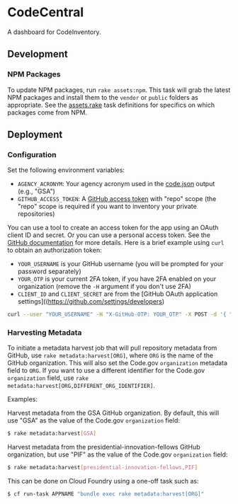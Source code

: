 # CodeCentral

A dashboard for CodeInventory.

## Development

### NPM Packages

To update NPM packages, run `rake assets:npm`. This task will grab the latest NPM packages and install them to the `vendor` or `public` folders as appropriate. See the [assets.rake](/lib/tasks/assets.rake) task definitions for specifics on which packages come from NPM.

## Deployment

### Configuration

Set the following environment variables:

* `AGENCY_ACRONYM`: Your agency acronym used in the [code.json](https://code.gov/#/policy-guide/docs/compliance/inventory-code) output (e.g., "GSA")
* `GITHUB_ACCESS_TOKEN`: A [GitHub access token](https://github.com/settings/tokens) with "repo" scope (the "repo" scope is required if you want to inventory your private repositories)

You can use a tool to create an access token for the app using an OAuth client ID and secret. Or you can use a personal access token. See the [GitHub documentation](https://developer.github.com/v3/oauth_authorizations/#create-a-new-authorization) for more details. Here is a brief example using `curl` to obtain an authorization token:

* `YOUR_USERNAME` is your GitHub username (you will be prompted for your password separately)
* `YOUR_OTP` is your current 2FA token, if you have 2FA enabled on your organization (remove the `-H` argument if you don't use 2FA)
* `CLIENT_ID` and `CLIENT_SECRET` are from the [GitHub OAuth application settings]((https://github.com/settings/developers)

```bash
curl --user "YOUR_USERNAME" -H "X-GitHub-OTP: YOUR_OTP" -X POST -d '{ "note": "CodeCentral", "client_id": "CLIENT_ID", "client_secret": "CLIENT_SECRET", "scopes": ["repo"] }' "https://api.github.com/authorizations"
```

### Harvesting Metadata

To initiate a metadata harvest job that will pull repository metadata from GitHub, use `rake metadata:harvest[ORG]`, where `ORG` is the name of the GitHub organization. This will also set the Code.gov `organization` metadata field to `ORG`. If you want to use a different identifier for the Code.gov `organization` field, use `rake metadata:harvest[ORG,DIFFERENT_ORG_IDENTIFIER]`.

Examples:

Harvest metadata from the GSA GitHub organization. By default, this will use "GSA" as the value of the Code.gov `organization` field:

```bash
$ rake metadata:harvest[GSA]
```

Harvest metadata from the presidential-innovation-fellows GitHub organization, but use "PIF" as the value of the Code.gov `organization` field:

```bash
$ rake metadata:harvest[presidential-innovation-fellows,PIF]
```

This can be done on Cloud Foundry using a one-off task such as:

```bash
$ cf run-task APPNAME "bundle exec rake metadata:harvest[ORG]"
```
